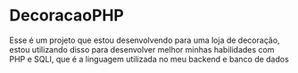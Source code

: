 # DecoracaoPHP

Esse é um projeto que estou desenvolvendo para uma loja de decoração, estou utilizando disso para desenvolver melhor
minhas habilidades com PHP e SQLI, que é a linguagem utilizada no meu backend e banco de dados
